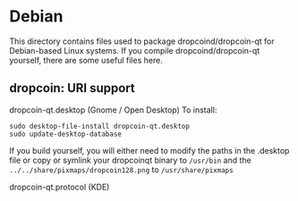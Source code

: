 
Debian
====================
This directory contains files used to package dropcoind/dropcoin-qt
for Debian-based Linux systems. If you compile dropcoind/dropcoin-qt yourself, there are some useful files here.

## dropcoin: URI support ##


dropcoin-qt.desktop  (Gnome / Open Desktop)
To install:

	sudo desktop-file-install dropcoin-qt.desktop
	sudo update-desktop-database

If you build yourself, you will either need to modify the paths in
the .desktop file or copy or symlink your dropcoinqt binary to `/usr/bin`
and the `../../share/pixmaps/dropcoin128.png` to `/usr/share/pixmaps`

dropcoin-qt.protocol (KDE)

